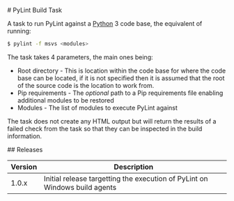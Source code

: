 # PyLint Build Task

A task to run PyLint against a [Python](https://python.org) 3 code base, the equivalent of running:

```bash
$ pylint -f msvs <modules>
```

The task takes 4 parameters, the main ones being:

* Root directory - This is location within the code base for where the code base can be located, if it is not specified then it is assumed that the root of the source code is the location to work from.
* Pip requirements - The *optional* path to a Pip requirements file enabling additional modules to be restored
* Modules - The list of modules to execute PyLint against

The task does not create any HTML output but will return the results of a failed check from the task so that they can be inspected in the build information.

## Releases

Version | Description
------- | -----------
1.0.x   | Initial release targetting the execution of PyLint on Windows build agents
